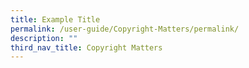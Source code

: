 ```yaml
---
title: Example Title
permalink: /user-guide/Copyright-Matters/permalink/
description: ""
third_nav_title: Copyright Matters
---
```

